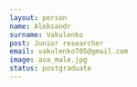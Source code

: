 ```yaml
---
layout: person
name: Aleksandr
surname: Vakulenko
post: Junior researcher
email: vakulenko705@gmail.com
image: ava_male.jpg
status: postgraduate
---
```


